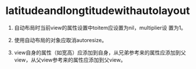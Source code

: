 # latitudeandlongtitudewithautolayout
1. 自动布局时当前view的属性设置中toitem应设置为nil，multiplier设
置为1。

2. 使用自动布局的对象应取消autoresize。

3. view自身的属性（如宽高）应添加到自身，从兄弟参考来的属性应添加到父view，从父view参考来的属性应添加到父view。
